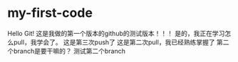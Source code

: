 # my-first-code
Hello Git!
这是我做的第一个版本的github的测试版本！！！
是的，我正在学习怎么pull，我学会了。
这是第三次push了
这是第二次pull，我已经熟练掌握了
第二个branch是要干嘛的？
测试第二个branch
